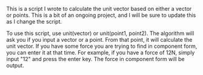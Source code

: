 This is a script I wrote to calculate the unit vector based on either a vector or points. This is a bit of an ongoing project, and I will be sure to update this as I change
the script.

To use this script, use unit(vector) or unit(point1, point2). The algorithm will ask you if you input a vector or a point. From that point, it will calculate the unit vector.
If you have some force you are trying to find in component form, you can enter it at that time. For example, if you have a force of 12N, simply input "12" and press the enter
key. The force in component form will be output. 

